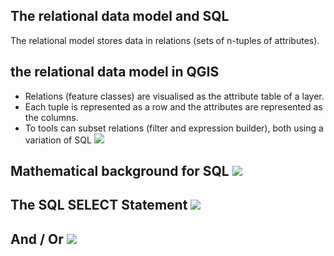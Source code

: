 ## The relational data model and SQL 
The relational model stores data in relations (sets of n-tuples of attributes). 

## the relational data model in QGIS 
* Relations (feature classes) are visualised as the attribute table of a layer. 
* Each tuple is represented as a row and the attributes are represented as the columns. 
* To tools can subset relations (filter and expression builder), both using a variation of SQL 
![](https://geoinformatik.github.io/webbooks/GIS_VIZ/sql_res/SQL_Slide5.JPG) 

## Mathematical background for SQL ![](https://geoinformatik.github.io/webbooks/GIS_VIZ/sql_res/SQL_Slide6.JPG) 

## The SQL SELECT Statement ![](https://geoinformatik.github.io/webbooks/GIS_VIZ/sql_res/SQL_Slide7.JPG) 

## And / Or ![](https://geoinformatik.github.io/webbooks/GIS_VIZ/sql_res/SQL_Slide8.JPG)

